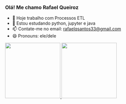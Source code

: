 ### Olá! Me chamo Rafael Queiroz

- 🔭 Hoje trabalho com Processos ETL
- 🌱 Estou estudando python, jupyter e java
- 📫 Contate-me no email: rafaelqsantos33@gmail.com
- 😄 Pronouns: ele/dele


<div>
    <a href="https://github.com/RafaelQSantos-RQS">
    <img height="180em" src="https://github-readme-stats.vercel.app/api?username=RafaelQSantos-RQS&show_icons=true&theme=dracula">
    <img height="180em" src="https://github-readme-stats.vercel.app/api/top-langs/?username=RafaelQSantos-RQS&theme=dracula">
</div>

